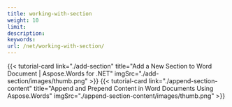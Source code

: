 ```yaml
---
title: working-with-section
weight: 10
limit:
description:
keywords:
url: /net/working-with-section/
---
```

{{< tutorial-card link="./add-section" title="Add a New Section to Word Document | Aspose.Words for .NET" imgSrc="./add-section/images/thumb.png" >}}
{{< tutorial-card link="./append-section-content" title="Append and Prepend Content in Word Documents Using Aspose.Words" imgSrc="./append-section-content/images/thumb.png" >}}
